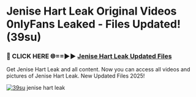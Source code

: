 # Jenise Hart Leak Original Videos 0nlyFans Leaked - Files Updated! (39su)

<h3>🔴 CLICK HERE 🌐==►► <a href="https://tinyurl.com/3hn5wdd3" rel="nofollow">Jenise Hart Leak Updated Files</a></h3>

Get Jenise Hart Leak and all content. Now you can access all videos and pictures of Jenise Hart Leak. New Updated Files 2025!

[![39su](https://i.imgur.com/4HnBqBT.gif)](https://tinyurl.com/3hn5wdd3)
jenise hart leak